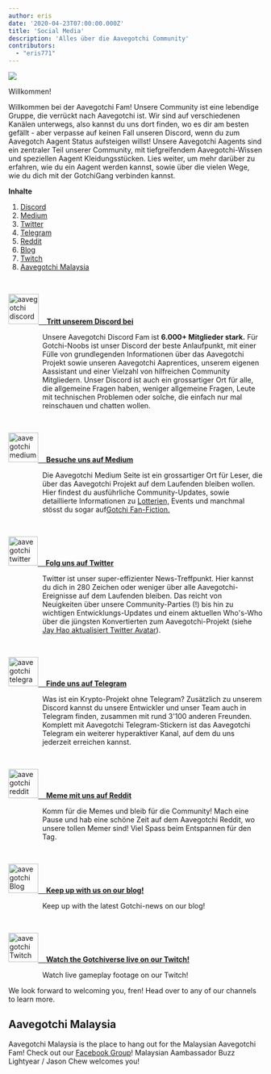 ```yaml
---
author: eris
date: '2020-04-23T07:00:00.000Z'
title: 'Social Media'
description: 'Alles über die Aavegotchi Community'
contributors:
  - "eris771"
---
```


<div class="headerImageContainer">
<img src="/socialmedia/alfredgotchiwelcome.png" class="headerImage">
<p class="headerImageText">Willkommen!</p>
</div>

Willkommen bei der Aavegotchi Fam! Unsere Community ist eine lebendige Gruppe, die verrückt nach Aavegotchi ist. Wir sind auf verschiedenen Kanälen unterwegs, also kannst du uns dort finden, wo es dir am besten gefällt - aber verpasse auf keinen Fall unseren Discord, wenn du zum Aavegotch Aagent Status aufsteigen willst! Unsere Aavegotchi Aagents sind ein zentraler Teil unserer Community, mit tiefgreifendem Aavegotchi-Wissen und speziellen Aagent Kleidungsstücken. Lies weiter, um mehr darüber zu erfahren, wie du ein Aagent werden kannst, sowie über die vielen Wege, wie du dich mit der GotchiGang verbinden kannst.

<a name="Discord"></a>

<div class="contentsBox">

**Inhalte**

<ol>
<li><a href=#Discord>Discord</a></li>
<li><a href=#Medium>Medium</a></li>
<li><a href=#Twitter>Twitter</a></li>
<li><a href=#Telegram>Telegram</a></li>
<li><a href=#Reddit>Reddit</a></li>
<li><a href=#Blog>Blog</a></li>
<li><a href=#Twitch>Twitch</a></li>
<li><a href=#aavegotchi-malaysia>Aavegotchi Malaysia</a></li>
</ol>

</div>

&nbsp;

<a href="https://discord.com/invite/NPwnWB6" target = "_blank"><img src="/socialmedia/discord.png" alt = "aavegotchi discord" width="60" height="60"> &nbsp;&nbsp;&nbsp;**Tritt unserem Discord bei**</a>

<p style="margin-left: 4.8em">Unsere Aavegotchi Discord Fam ist <b>6.000+ Mitglieder stark.</b> Für Gotchi-Noobs ist unser Discord der beste Anlaufpunkt, mit einer Fülle von grundlegenden Informationen über das Aavegotchi Projekt sowie unseren Aavegotchi Aaprentices, unserem eigenen Aassistant und einer Vielzahl von hilfreichen Community Mitgliedern.  
Unser Discord ist auch ein grossartiger Ort für alle, die allgemeine Fragen haben, weniger allgemeine Fragen, Leute mit technischen Problemen oder solche, die einfach nur mal reinschauen und chatten wollen. </p>

<a name="Medium"></a>

&nbsp;<a name="Twitter"></a>

<a href="https://aavegotchi.medium.com/" target = "_blank"><img src="/socialmedia/medium.png" alt = "aavegotchi medium" width="59" height="59"> &nbsp;&nbsp;&nbsp;**Besuche uns auf Medium**</a>

<p style="margin-left: 4.8em">Die Aavegotchi Medium Seite ist ein grossartiger Ort für Leser, die über das Aavegotchi Projekt auf dem Laufenden bleiben wollen. Hier findest du ausführliche Community-Updates, sowie detaillierte Informationen zu <a href="https://aavegotchi.medium.com/aavegotchi-raffles-a-frenly-guide-66f624c9bc60">Lotterien,</a> Events und manchmal stösst du sogar auf<a href = "https://aavegotchi.medium.com/anon-and-the-green-ticket-5776969b3a69">Gotchi Fan-Fiction.</a></p>

&nbsp;<a name="Telegram"></a>

<a href="https://twitter.com/aavegotchi" target = "_blank"><img class="socialmedia" src="/socialmedia/twitter.png" alt = "aavegotchi twitter" width="58" height="58"> &nbsp;&nbsp;&nbsp;**Folg uns auf Twitter**</a>

<p style="margin-left: 4.8em">Twitter ist unser super-effizienter News-Treffpunkt. Hier kannst du dich in 280 Zeichen oder weniger über alle Aavegotchi-Ereignisse auf dem Laufenden bleiben. Das reicht von Neuigkeiten über unsere Community-Parties (!) bis hin zu wichtigen Entwicklungs-Updates und einem aktuellen Who's-Who über die jüngsten Konvertierten zum Aavegotchi-Projekt (siehe <a href=https://twitter.com/aavegotchi/status/1313813072717389824">Jay Hao aktualisiert Twitter Avatar</a>).</p>

&nbsp;

<a href="https://t.me/aavegotchi" target = "_blank"><img class="socialmedia" src="/socialmedia/telegram.png" alt = "aavegotchi telegram" width="59" height="58"> &nbsp;&nbsp;&nbsp;**Finde uns auf Telegram**</a>

<p style="margin-left: 4.8em">Was ist ein Krypto-Projekt ohne Telegram? Zusätzlich zu unserem Discord kannst du unsere Entwickler und unser Team auch in Telegram finden, zusammen mit rund 3'100 anderen Freunden. Komplett mit Aavegotchi Telegram-Stickern ist das Aavegotchi Telegram ein weiterer hyperaktiver Kanal, auf dem du uns jederzeit erreichen kannst. </p>

&nbsp;<a name="Reddit"></a>

<a href="https://www.reddit.com/r/Aavegotchi/" target = "_blank"><img class="socialmedia" src="/socialmedia/reddit.jpg" alt = "aavegotchi reddit" width="59" height="58"> &nbsp;&nbsp;&nbsp;**Meme mit uns auf Reddit**</a>

<p style="margin-left: 4.8em">Komm für die Memes und bleib für die Community! Mach eine Pause und hab eine schöne Zeit auf dem Aavegotchi Reddit, wo unsere tollen Memer sind! Viel Spass beim Entspannen für den Tag.</p>

&nbsp;<a name="Blog"></a>

<a href="https://blog.aavegotchi.com/" target = "_blank"><img class="socialmedia" src="/socialmedia/blog.svg" alt = "aavegotchi Blog" width="59" height="58"> &nbsp;&nbsp;&nbsp;**Keep up with us on our blog!**</a>

<p style="margin-left: 4.8em">Keep up with the latest Gotchi-news on our blog!</p>

&nbsp;<a name="Twitch"></a>

<a href="https://www.twitch.tv/directory/game/Aavegotchi%3A%20Gotchiverse" target = "_blank"><img class="socialmedia" src="/socialmedia/twitch.png" alt = "aavegotchi Twitch" width="59" height="58"> &nbsp;&nbsp;&nbsp;**Watch the Gotchiverse live on our Twitch!**</a>

<p style="margin-left: 4.8em">Watch live gameplay footage on our Twitch!</p>

We look forward to welcoming you, fren! Head over to any of our channels to learn more.

## Aavegotchi Malaysia

Aavegotchi Malaysia is the place to hang out for the Malaysian Aavegotchi Fam! Check out our [Facebook Group](https://www.facebook.com/groups/aavegotchimalaysia)! Malaysian Aambassador Buzz Lightyear / Jason Chew welcomes you!





